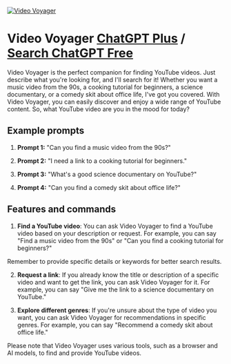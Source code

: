 
[![Video Voyager](https://files.oaiusercontent.com/file-rACfV7idWVTS0MQH6HN7jY6w?se=2123-10-17T09%3A42%3A38Z&sp=r&sv=2021-08-06&sr=b&rscc=max-age%3D31536000%2C%20immutable&rscd=attachment%3B%20filename%3Dc34503ed-4fc8-4a49-9dbc-5fc796d6d771.png&sig=NvphAGvauKgvFyFd6RleMuWHwymn%2BeCVG5BakKIDx44%3D)](https://chat.openai.com/g/g-rumOTWpOZ-video-voyager)

# Video Voyager [ChatGPT Plus](https://chat.openai.com/g/g-rumOTWpOZ-video-voyager) / [Search ChatGPT Free](https://gptcall.net/index.html#/?search=Video%20Voyager)

Video Voyager is the perfect companion for finding YouTube videos. Just describe what you're looking for, and I'll search for it! Whether you want a music video from the 90s, a cooking tutorial for beginners, a science documentary, or a comedy skit about office life, I've got you covered. With Video Voyager, you can easily discover and enjoy a wide range of YouTube content. So, what YouTube video are you in the mood for today?

## Example prompts

1. **Prompt 1:** "Can you find a music video from the 90s?"

2. **Prompt 2:** "I need a link to a cooking tutorial for beginners."

3. **Prompt 3:** "What's a good science documentary on YouTube?"

4. **Prompt 4:** "Can you find a comedy skit about office life?"

## Features and commands

1. **Find a YouTube video**: You can ask Video Voyager to find a YouTube video based on your description or request. For example, you can say "Find a music video from the 90s" or "Can you find a cooking tutorial for beginners?"

Remember to provide specific details or keywords for better search results.

2. **Request a link**: If you already know the title or description of a specific video and want to get the link, you can ask Video Voyager for it. For example, you can say "Give me the link to a science documentary on YouTube."

3. **Explore different genres**: If you're unsure about the type of video you want, you can ask Video Voyager for recommendations in specific genres. For example, you can say "Recommend a comedy skit about office life."

Please note that Video Voyager uses various tools, such as a browser and AI models, to find and provide YouTube videos.



